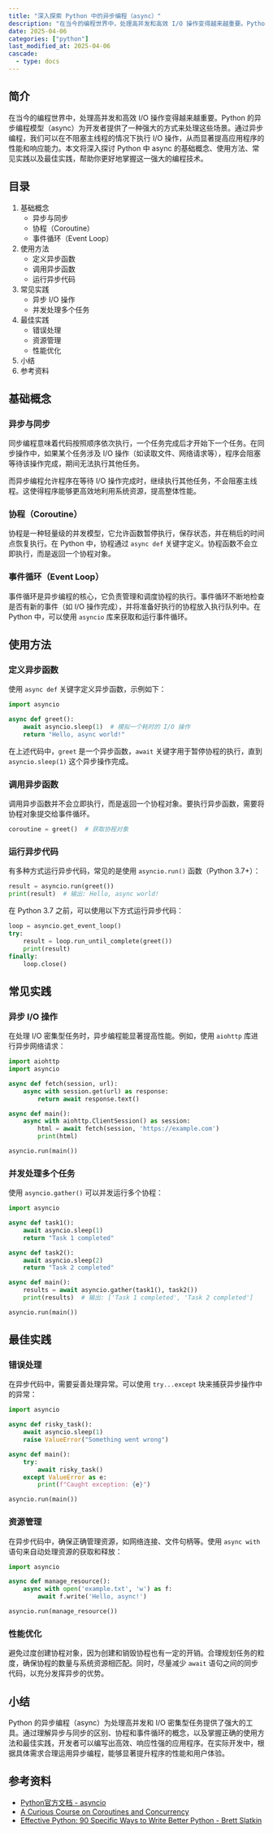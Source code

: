 ```yaml
---
title: "深入探索 Python 中的异步编程（async）"
description: "在当今的编程世界中，处理高并发和高效 I/O 操作变得越来越重要。Python 的异步编程模型（async）为开发者提供了一种强大的方式来处理这些场景。通过异步编程，我们可以在不阻塞主线程的情况下执行 I/O 操作，从而显著提高应用程序的性能和响应能力。本文将深入探讨 Python 中 async 的基础概念、使用方法、常见实践以及最佳实践，帮助你更好地掌握这一强大的编程技术。"
date: 2025-04-06
categories: ["python"]
last_modified_at: 2025-04-06
cascade:
  - type: docs
---
```



## 简介
在当今的编程世界中，处理高并发和高效 I/O 操作变得越来越重要。Python 的异步编程模型（async）为开发者提供了一种强大的方式来处理这些场景。通过异步编程，我们可以在不阻塞主线程的情况下执行 I/O 操作，从而显著提高应用程序的性能和响应能力。本文将深入探讨 Python 中 async 的基础概念、使用方法、常见实践以及最佳实践，帮助你更好地掌握这一强大的编程技术。

<!-- more -->
## 目录
1. 基础概念
    - 异步与同步
    - 协程（Coroutine）
    - 事件循环（Event Loop）
2. 使用方法
    - 定义异步函数
    - 调用异步函数
    - 运行异步代码
3. 常见实践
    - 异步 I/O 操作
    - 并发处理多个任务
4. 最佳实践
    - 错误处理
    - 资源管理
    - 性能优化
5. 小结
6. 参考资料

## 基础概念

### 异步与同步
同步编程意味着代码按照顺序依次执行，一个任务完成后才开始下一个任务。在同步操作中，如果某个任务涉及 I/O 操作（如读取文件、网络请求等），程序会阻塞等待该操作完成，期间无法执行其他任务。

而异步编程允许程序在等待 I/O 操作完成时，继续执行其他任务，不会阻塞主线程。这使得程序能够更高效地利用系统资源，提高整体性能。

### 协程（Coroutine）
协程是一种轻量级的并发模型，它允许函数暂停执行，保存状态，并在稍后的时间点恢复执行。在 Python 中，协程通过 `async def` 关键字定义。协程函数不会立即执行，而是返回一个协程对象。

### 事件循环（Event Loop）
事件循环是异步编程的核心，它负责管理和调度协程的执行。事件循环不断地检查是否有新的事件（如 I/O 操作完成），并将准备好执行的协程放入执行队列中。在 Python 中，可以使用 `asyncio` 库来获取和运行事件循环。

## 使用方法

### 定义异步函数
使用 `async def` 关键字定义异步函数，示例如下：
```python
import asyncio

async def greet():
    await asyncio.sleep(1)  # 模拟一个耗时的 I/O 操作
    return "Hello, async world!"
```
在上述代码中，`greet` 是一个异步函数，`await` 关键字用于暂停协程的执行，直到 `asyncio.sleep(1)` 这个异步操作完成。

### 调用异步函数
调用异步函数并不会立即执行，而是返回一个协程对象。要执行异步函数，需要将协程对象提交给事件循环。
```python
coroutine = greet()  # 获取协程对象
```

### 运行异步代码
有多种方式运行异步代码，常见的是使用 `asyncio.run()` 函数（Python 3.7+）：
```python
result = asyncio.run(greet())
print(result)  # 输出: Hello, async world!
```
在 Python 3.7 之前，可以使用以下方式运行异步代码：
```python
loop = asyncio.get_event_loop()
try:
    result = loop.run_until_complete(greet())
    print(result)
finally:
    loop.close()
```

## 常见实践

### 异步 I/O 操作
在处理 I/O 密集型任务时，异步编程能显著提高性能。例如，使用 `aiohttp` 库进行异步网络请求：
```python
import aiohttp
import asyncio

async def fetch(session, url):
    async with session.get(url) as response:
        return await response.text()

async def main():
    async with aiohttp.ClientSession() as session:
        html = await fetch(session, 'https://example.com')
        print(html)

asyncio.run(main())
```

### 并发处理多个任务
使用 `asyncio.gather()` 可以并发运行多个协程：
```python
import asyncio

async def task1():
    await asyncio.sleep(1)
    return "Task 1 completed"

async def task2():
    await asyncio.sleep(2)
    return "Task 2 completed"

async def main():
    results = await asyncio.gather(task1(), task2())
    print(results)  # 输出: ['Task 1 completed', 'Task 2 completed']

asyncio.run(main())
```

## 最佳实践

### 错误处理
在异步代码中，需要妥善处理异常。可以使用 `try...except` 块来捕获异步操作中的异常：
```python
import asyncio

async def risky_task():
    await asyncio.sleep(1)
    raise ValueError("Something went wrong")

async def main():
    try:
        await risky_task()
    except ValueError as e:
        print(f"Caught exception: {e}")

asyncio.run(main())
```

### 资源管理
在异步代码中，确保正确管理资源，如网络连接、文件句柄等。使用 `async with` 语句来自动处理资源的获取和释放：
```python
import asyncio

async def manage_resource():
    async with open('example.txt', 'w') as f:
        await f.write('Hello, async!')

asyncio.run(manage_resource())
```

### 性能优化
避免过度创建协程对象，因为创建和销毁协程也有一定的开销。合理规划任务的粒度，确保协程的数量与系统资源相匹配。同时，尽量减少 `await` 语句之间的同步代码，以充分发挥异步的优势。

## 小结
Python 的异步编程（async）为处理高并发和 I/O 密集型任务提供了强大的工具。通过理解异步与同步的区别、协程和事件循环的概念，以及掌握正确的使用方法和最佳实践，开发者可以编写出高效、响应性强的应用程序。在实际开发中，根据具体需求合理运用异步编程，能够显著提升程序的性能和用户体验。

## 参考资料
- [Python官方文档 - asyncio](https://docs.python.org/3/library/asyncio.html)
- [A Curious Course on Coroutines and Concurrency](https://www.youtube.com/watch?v=MCs5OvhV9S4)
- [Effective Python: 90 Specific Ways to Write Better Python - Brett Slatkin](https://www.amazon.com/Effective-Python-Specific-Ways-Write/dp/0134034287)